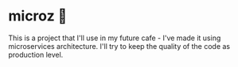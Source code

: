 
# microz 🎉

This is a project that I'll use in my future cafe -
I've made it using microservices architecture. 
I'll try to keep the quality of the code as production level.
